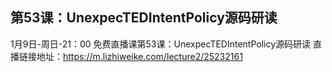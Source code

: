 ## 第53课：UnexpecTEDIntentPolicy源码研读
1月9日-周日-21：00 免费直播课第53课：UnexpecTEDIntentPolicy源码研读
直播链接地址：https://m.lizhiweike.com/lecture2/25232161

